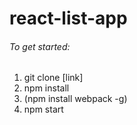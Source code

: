 react-list-app
======

###### To get started:

1. git clone [link]
2. npm install
3. (npm install webpack -g)
4. npm start

